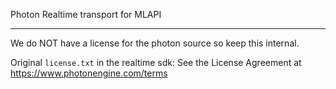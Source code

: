 Photon Realtime transport for MLAPI


---
We do NOT have a license for the photon source so keep this internal.

Original `license.txt` in the realtime sdk:
See the License Agreement at
https://www.photonengine.com/terms
